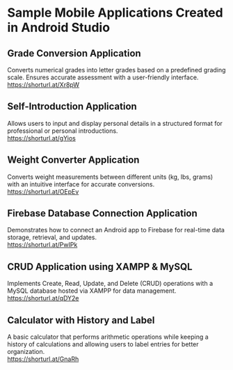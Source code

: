 # Sample Mobile Applications Created in Android Studio

## Grade Conversion Application  
Converts numerical grades into letter grades based on a predefined grading scale. Ensures accurate assessment with a user-friendly interface.  
https://shorturl.at/Xr8pW  

## Self-Introduction Application  
Allows users to input and display personal details in a structured format for professional or personal introductions.  
https://shorturl.at/gYios  

## Weight Converter Application  
Converts weight measurements between different units (kg, lbs, grams) with an intuitive interface for accurate conversions.  
https://shorturl.at/OEpEv  

## Firebase Database Connection Application  
Demonstrates how to connect an Android app to Firebase for real-time data storage, retrieval, and updates.  
https://shorturl.at/PwIPk  

## CRUD Application using XAMPP & MySQL  
Implements Create, Read, Update, and Delete (CRUD) operations with a MySQL database hosted via XAMPP for data management.  
https://shorturl.at/qDY2e  

## Calculator with History and Label  
A basic calculator that performs arithmetic operations while keeping a history of calculations and allowing users to label entries for better organization.  
https://shorturl.at/GnaRh  
